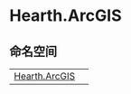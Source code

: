 # Hearth.ArcGIS




## 命名空间
<table>
<tr>
<td><a href="N_Hearth_ArcGIS">Hearth.ArcGIS</a></td>
<td></td></tr>
</table>